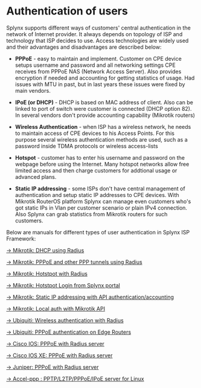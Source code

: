 Authentication of users
==========

Splynx supports different ways of  customers' central authentication in the network of Internet provider. It always depends on topology of ISP and technology that ISP decides to use. Access technologies are widely used and their advantages and disadvantages are described below:

* **PPPoE** - easy to maintain and implement. Customer on CPE device setups username and password and all networking settings CPE receives from PPPoE NAS (Network Access Server). Also provides encryption if needed and accounting for getting statistics of usage. Had issues with MTU in past, but in last years these issues were fixed by main vendors.

* **IPoE (or DHCP)** - DHCP is based on MAC address of client. Also can be linked to port of switch were customer is connected (DHCP option 82). In several vendors don't provide accounting capability (Mikrotik routers)

* **Wireless Authentication** - when ISP has a wireless network, he needs to maintain access of CPE devices to his Access Points. For this purpose several wireless authentication methods are used, such as a password inside TDMA protocols or wireless access-lists

* **Hotspot** - customer has to enter his username and password on the webpage before using the Internet. Many hotspot networks allow free limited access and then charge customers for addtional usage or advanced plans.

* **Static IP addressing** - some ISPs don't have central management of authentication and setup static IP addresses to CPE devices. With Mikrotik RouterOS platform Splynx can manage even customers who's got static IPs in Vlan per customer scenario or plain IPv4 connection. Also Splynx can grab statistics from Mikrotik routers for such customers.


Below are manuals for different types of user authentication in Splynx ISP Framework:


[→ Mikrotik: DHCP using Radius](networking/mikrotik_dhcp_radius/mikrotik_dhcp_radius.md)

[→ Mikrotik: PPPoE and other PPP tunnels using Radius](networking/mikrotik_pppoe_radius/mikrotik_pppoe_radius.md)

[→ Mikrotik: Hotstpot with Radius](networking/mikrotik_hotspot_radius/mikrotik_hotspot_radius.md)

[→ Mikrotik: Hotstpot Login from Splynx portal](networking/mikrotik_hotspot_from_portal/mikrotik_hotspot_from_portal.md)

[→ Mikrotik: Static IP addressing with API authentication/accounting](networking/mikrotik_static/mikrotik_static.md)

[→ Mikrotik: Local auth with Mikrotik API](networking/mikrotik_local_auth_api/mikrotik_local_auth_api.md)

[→ Ubiquiti: Wireless authentication with Radius](networking/ubiquiti_wireless_auth_radius/ubiquiti_wireless_auth_radius.md)

[→ Ubiquiti: PPPoE authentication on Edge Routers](networking/ubiquiti_pppoe_edge/ubiquiti_pppoe_edge.md)

[→ Cisco IOS: PPPoE with Radius server](networking/cisco_pppoe_radius/cisco_pppoe_radius.md)

[→ Cisco IOS XE: PPPoE with Radius server](networking/cisco_xe_pppoe_radius/cisco_xe_pppoe_radius.md)

[→ Juniper: PPPoE with Radius server](networking/juniper_pppoe_radius/juniper_pppoe_radius.md)

[→ Accel-ppp : PPTP/L2TP/PPPoE/IPoE server for Linux](networking/linux_accel/linux_accel.md)
